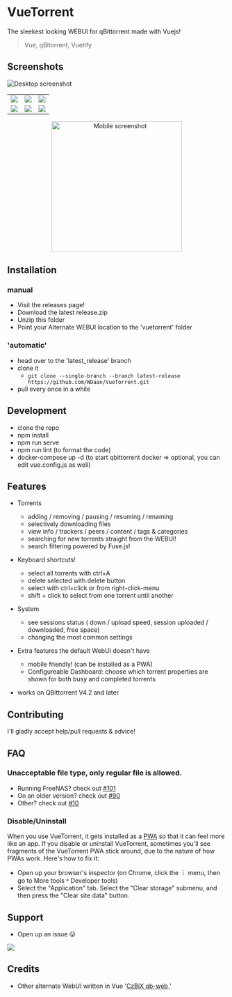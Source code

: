 # VueTorrent

The sleekest looking WEBUI for qBittorrent made with Vuejs!

> Vue, qBitorrent, Vuetify

## Screenshots

![Desktop screenshot](https://imgur.com/hpjuVYb.png)

|                                    |                                    |                                    |
| :--------------------------------: | :--------------------------------: | :--------------------------------: |
| ![](https://imgur.com/Zcm98H3.png) | ![](https://imgur.com/OujrH0f.png) | ![](https://imgur.com/3FZTXPL.png) |
| ![](https://imgur.com/QYpNCXs.png) | ![](https://imgur.com/6j5wxhl.png) | ![](https://imgur.com/jnzDKjW.png) |

<p align="center">
<img src="https://imgur.com/K1gJQir.png" width="300" alt="Mobile screenshot">
</p>

## Installation

### manual

- Visit the releases page!
- Download the latest release.zip
- Unzip this folder
- Point your Alternate WEBUI location to the 'vuetorrent' folder

### 'automatic'

- head over to the 'latest_release' branch
- clone it
  - `git clone --single-branch --branch latest-release https://github.com/WDaan/VueTorrent.git`
- pull every once in a while

## Development

- clone the repo
- npm install
- npm run serve
- npm run lint (to format the code)
- docker-compose up -d (to start qbittorrent docker => optional, you can edit vue.config.js as well)

## Features

- Torrents
  - adding / removing / pausing / resuming / renaming
  - selectively downloading files
  - view info / trackers / peers / content / tags & categories
  - searching for new torrents straight from the WEBUI!
  - search filtering powered by Fuse.js!

- Keyboard shortcuts!
  - select all torrents with ctrl+A
  - delete selected with delete button
  - select with ctrl+click or from right-click-menu
  - shift + click to select from one torrent until another

- System
  - see sessions status ( down / upload speed, session uploaded / downloaded, free space)
  - changing the most common settings

- Extra features the default WebUI doesn't have
  - mobile friendly! (can be installed as a PWA)
  - Configureable Dashboard: choose which torrent properties are shown for both busy and completed torrents

- works on QBittorrent V4.2 and later

## Contributing

I'll gladly accept help/pull requests & advice!

## FAQ

### Unacceptable file type, only regular file is allowed. 
- Running FreeNAS? check out [#101](/../../issues/101)
- On an older version? check out [#90](/../../issues/90)
- Other? check out [#10](/../../issues/10)

### Disable/Uninstall
When you use VueTorrent, it gets installed as a [PWA](https://web.dev/progressive-web-apps/) so that it can feel more like an app.
If you disable or uninstall VueTorrent, sometimes you'll see fragments of the VueTorrent PWA stick around, due to the nature of how PWAs work.
Here's how to fix it:
- Open up your browser's inspector (on Chrome, click the ︙ menu, then go to More tools ˃ Developer tools)
- Select the "Application" tab. Select the "Clear storage" submenu, and then press the "Clear site data" button.


## Support

- Open up an issue 😛

<a href="https://www.buymeacoffee.com/wdaan"><img src="https://img.buymeacoffee.com/button-api/?text=Buy me a coffee&emoji=&slug=wdaan&button_colour=FFDD00&font_colour=000000&font_family=Arial&outline_colour=000000&coffee_colour=ffffff"></a>

## Credits

- Other alternate WebUI written in Vue '[CzBiX qb-web ](https://github.com/CzBiX/qb-web)'
